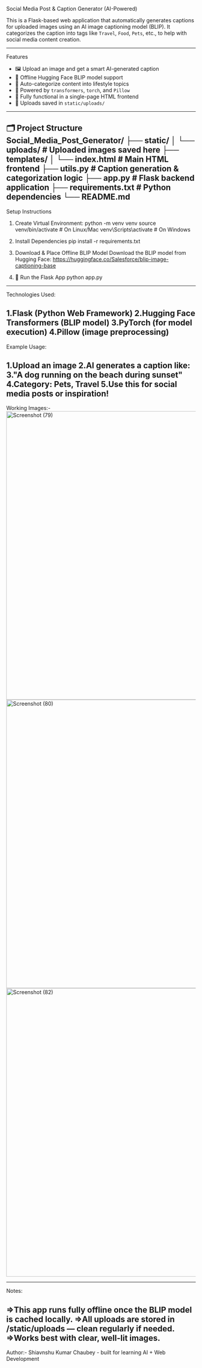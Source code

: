 Social Media Post & Caption Generator (AI-Powered)

This is a Flask-based web application that automatically generates captions for uploaded images using an AI image captioning model (BLIP). It categorizes the caption into tags like `Travel`, `Food`, `Pets`, etc., to help with social media content creation.

----------------------------------------------------------------------

 Features

- 🖼️ Upload an image and get a smart AI-generated caption
- 📂 Offline Hugging Face BLIP model support
- 🔖 Auto-categorize content into lifestyle topics
- 🧠 Powered by `transformers`, `torch`, and `Pillow`
- 🎨 Fully functional in a single-page HTML frontend
- 📁 Uploads saved in `static/uploads/`

------------------------------------------------------------------------

🗂️ Project Structure
Social_Media_Post_Generator/
├── static/
│ └── uploads/ # Uploaded images saved here
├── templates/
│ └── index.html # Main HTML frontend
├── utils.py # Caption generation & categorization logic
├── app.py # Flask backend application
├── requirements.txt # Python dependencies
└── README.md
-------------------------------------------------------------------------

 Setup Instructions

1. Create Virtual Environment:
    python -m venv venv
    source venv/bin/activate     # On Linux/Mac
    venv\Scripts\activate        # On Windows
  
2. Install Dependencies
   pip install -r requirements.txt

3. Download & Place Offline BLIP Model
Download the BLIP model from Hugging Face: https://huggingface.co/Salesforce/blip-image-captioning-base

4. 🏃 Run the Flask App
   python app.py
---------------------------------------------------------------------------

 Technologies Used:
 
1.Flask (Python Web Framework)
2.Hugging Face Transformers (BLIP model)
3.PyTorch (for model execution)
4.Pillow (image preprocessing)
-----------------------------------------------------------------------------

Example Usage:

1.Upload an image
2.AI generates a caption like:
3."A dog running on the beach during sunset"
4.Category: Pets, Travel
5.Use this for social media posts or inspiration!
------------------------------------------------------------------------------

Working Images:-
<img width="1366" height="768" alt="Screenshot (79)" src="https://github.com/user-attachments/assets/3bfdadae-89c2-4e09-b643-cbc01ec89442" />
<img width="1366" height="768" alt="Screenshot (80)" src="https://github.com/user-attachments/assets/7ed026e5-5b13-4a55-a977-df8571f4aa45" />
<img width="1366" height="768" alt="Screenshot (82)" src="https://github.com/user-attachments/assets/9331e85a-9b37-41e1-8705-9daa0aa92337" />

-------------------------------------------------------------------------------

 Notes:
 
=>This app runs fully offline once the BLIP model is cached locally.
=>All uploads are stored in /static/uploads — clean regularly if needed.
=>Works best with clear, well-lit images.
------------------------------------------------------------------------------

Author:-
Shiavnshu Kumar Chaubey - built for learning AI + Web Development

